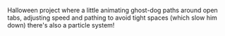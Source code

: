 Halloween project where a little animating ghost-dog paths around open tabs, adjusting speed and pathing to avoid tight spaces (which slow him down) there's also a particle system!

